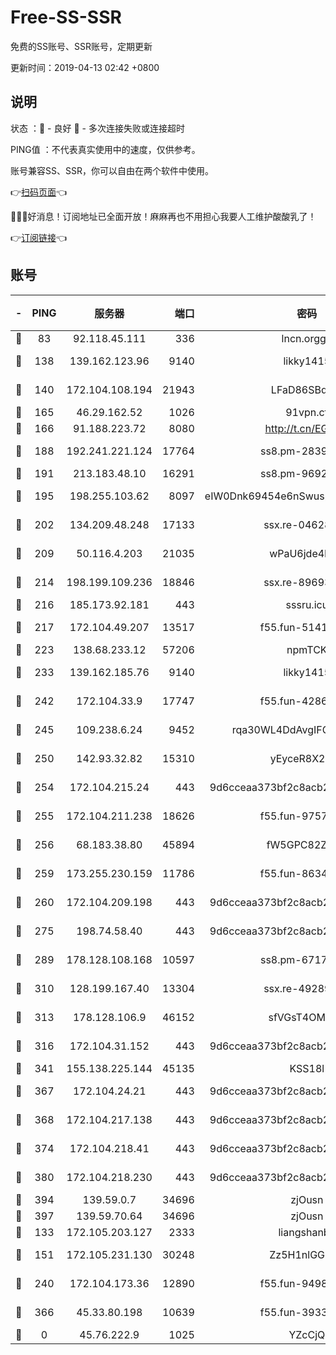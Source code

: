 # Free-SS-SSR

免费的SS账号、SSR账号，定期更新

更新时间：2019-04-13 02:42 +0800

## 说明

状态     ：🙂 - 良好 🙁 - 多次连接失败或连接超时

PING值   ：不代表真实使用中的速度，仅供参考。

账号兼容SS、SSR，你可以自由在两个软件中使用。

👉[扫码页面](https://liesauer.github.io/Free-SS-SSR/)👈

🎉🎉🎉好消息！订阅地址已全面开放！麻麻再也不用担心我要人工维护酸酸乳了！

👉[订阅链接](https://www.liesauer.net/yogurt/subscribe?ACCESS_TOKEN=DAYxR3mMaZAsaqUb)👈

## 账号

|-|PING|服务器|端口|密码|加密方式|区域|
|:----:|:----:|:-----:|-----:|:----:|:----:|:----:|
|🙂|83|92.118.45.111|336|lncn.orgg8|rc4|JP|
|🙂|138|139.162.123.96|9140|likky1415|aes-256-cfb|JP|
|🙂|140|172.104.108.194|21943|LFaD86SBq2lY|aes-256-cfb|JP|
|🙂|165|46.29.162.52|1026|91vpn.cf|rc4-md5|RU|
|🙂|166|91.188.223.72|8080|http://t.cn/EGJIyrl|rc4-md5|RU|
|🙂|188|192.241.221.124|17764|ss8.pm-28390943|aes-256-cfb|US|
|🙂|191|213.183.48.10|16291|ss8.pm-96924335|rc4-md5|RU|
|🙂|195|198.255.103.62|8097|eIW0Dnk69454e6nSwuspv9DmS201tQ0D|aes-256-cfb|US|
|🙂|202|134.209.48.248|17133|ssx.re-04628910|aes-256-cfb|US|
|🙂|209|50.116.4.203|21035|wPaU6jde4NZT|aes-256-cfb|US|
|🙂|214|198.199.109.236|18846|ssx.re-89693716|aes-256-cfb|US|
|🙂|216|185.173.92.181|443|sssru.icu|rc4-md5|RU|
|🙂|217|172.104.49.207|13517|f55.fun-51412965|aes-256-cfb|SG|
|🙂|223|138.68.233.12|57206|npmTCK|rc4-md5|US|
|🙂|233|139.162.185.76|9140|likky1415|aes-256-cfb|DE|
|🙂|242|172.104.33.9|17747|f55.fun-42868273|aes-256-cfb|SG|
|🙂|245|109.238.6.24|9452|rqa30WL4DdAvgIFG6Fs3znzTa|aes-256-cfb|FR|
|🙂|250|142.93.32.82|15310|yEyceR8X2EVd|aes-256-cfb|GB|
|🙂|254|172.104.215.24|443|9d6cceaa373bf2c8acb22e60b6a58be6|aes-256-cfb|US|
|🙂|255|172.104.211.238|18626|f55.fun-97572948|aes-256-cfb|US|
|🙂|256|68.183.38.80|45894|fW5GPC82Z97G|aes-256-cfb|GB|
|🙂|259|173.255.230.159|11786|f55.fun-86343613|aes-256-cfb|US|
|🙂|260|172.104.209.198|443|9d6cceaa373bf2c8acb22e60b6a58be6|aes-256-cfb|US|
|🙂|275|198.74.58.40|443|9d6cceaa373bf2c8acb22e60b6a58be6|aes-256-cfb|US|
|🙂|289|178.128.108.168|10597|ss8.pm-67175616|aes-256-cfb|SG|
|🙂|310|128.199.167.40|13304|ssx.re-49289283|aes-256-cfb|SG|
|🙂|313|178.128.106.9|46152|sfVGsT4OMxHC|aes-256-cfb|SG|
|🙂|316|172.104.31.152|443|9d6cceaa373bf2c8acb22e60b6a58be6|aes-256-cfb|US|
|🙂|341|155.138.225.144|45135|KSS18l|rc4-md5|US|
|🙂|367|172.104.24.21|443|9d6cceaa373bf2c8acb22e60b6a58be6|aes-256-cfb|US|
|🙂|368|172.104.217.138|443|9d6cceaa373bf2c8acb22e60b6a58be6|aes-256-cfb|US|
|🙂|374|172.104.218.41|443|9d6cceaa373bf2c8acb22e60b6a58be6|aes-256-cfb|US|
|🙂|380|172.104.218.230|443|9d6cceaa373bf2c8acb22e60b6a58be6|aes-256-cfb|US|
|🙂|394|139.59.0.7|34696|zjOusn|chacha20|IN|
|🙂|397|139.59.70.64|34696|zjOusn|chacha20|IN|
|🙂|133|172.105.203.127|2333|liangshanbo|chacha20|JP|
|🙂|151|172.105.231.130|30248|Zz5H1nlGGKHx|aes-256-cfb|JP|
|🙂|240|172.104.173.36|12890|f55.fun-94987367|aes-256-cfb|SG|
|🙂|366|45.33.80.198|10639|f55.fun-39338506|aes-256-cfb|US|
|🙁|0|45.76.222.9|1025|YZcCjQ|rc4-md5|JP|
